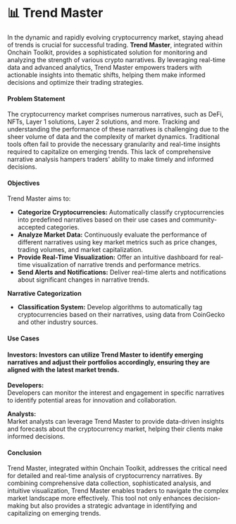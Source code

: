 # 📊 Trend Master

In the dynamic and rapidly evolving cryptocurrency market, staying ahead of trends is crucial for successful trading. **Trend Master**, integrated within Onchain Toolkit, provides a sophisticated solution for monitoring and analyzing the strength of various crypto narratives. By leveraging real-time data and advanced analytics, Trend Master empowers traders with actionable insights into thematic shifts, helping them make informed decisions and optimize their trading strategies.

#### Problem Statement

The cryptocurrency market comprises numerous narratives, such as DeFi, NFTs, Layer 1 solutions, Layer 2 solutions, and more. Tracking and understanding the performance of these narratives is challenging due to the sheer volume of data and the complexity of market dynamics. Traditional tools often fail to provide the necessary granularity and real-time insights required to capitalize on emerging trends. This lack of comprehensive narrative analysis hampers traders' ability to make timely and informed decisions.

#### Objectives

Trend Master aims to:

* **Categorize Cryptocurrencies:** Automatically classify cryptocurrencies into predefined narratives based on their use cases and community-accepted categories.
* **Analyze Market Data:** Continuously evaluate the performance of different narratives using key market metrics such as price changes, trading volumes, and market capitalization.
* **Provide Real-Time Visualization:** Offer an intuitive dashboard for real-time visualization of narrative trends and performance metrics.
* **Send Alerts and Notifications:** Deliver real-time alerts and notifications about significant changes in narrative trends.

**Narrative Categorization**

* **Classification System:** Develop algorithms to automatically tag cryptocurrencies based on their narratives, using data from CoinGecko and other industry sources.

#### Use Cases

#### **Investors:** Investors can utilize Trend Master to identify emerging narratives and adjust their portfolios accordingly, ensuring they are aligned with the latest market trends.

**Developers:**\
Developers can monitor the interest and engagement in specific narratives to identify potential areas for innovation and collaboration.

**Analysts:**\
Market analysts can leverage Trend Master to provide data-driven insights and forecasts about the cryptocurrency market, helping their clients make informed decisions.

#### Conclusion

Trend Master, integrated within Onchain Toolkit, addresses the critical need for detailed and real-time analysis of cryptocurrency narratives. By combining comprehensive data collection, sophisticated analysis, and intuitive visualization, Trend Master enables traders to navigate the complex market landscape more effectively. This tool not only enhances decision-making but also provides a strategic advantage in identifying and capitalizing on emerging trends.

